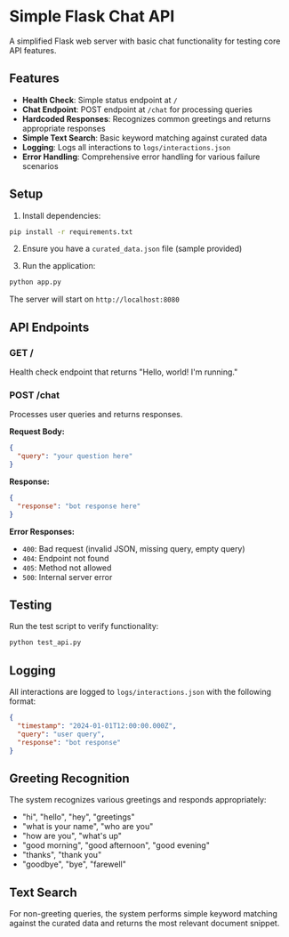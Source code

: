 # Simple Flask Chat API

A simplified Flask web server with basic chat functionality for testing core API features.

## Features

- **Health Check**: Simple status endpoint at `/`
- **Chat Endpoint**: POST endpoint at `/chat` for processing queries
- **Hardcoded Responses**: Recognizes common greetings and returns appropriate responses
- **Simple Text Search**: Basic keyword matching against curated data
- **Logging**: Logs all interactions to `logs/interactions.json`
- **Error Handling**: Comprehensive error handling for various failure scenarios

## Setup

1. Install dependencies:
```bash
pip install -r requirements.txt
```

2. Ensure you have a `curated_data.json` file (sample provided)

3. Run the application:
```bash
python app.py
```

The server will start on `http://localhost:8080`

## API Endpoints

### GET /
Health check endpoint that returns "Hello, world! I'm running."

### POST /chat
Processes user queries and returns responses.

**Request Body:**
```json
{
  "query": "your question here"
}
```

**Response:**
```json
{
  "response": "bot response here"
}
```

**Error Responses:**
- `400`: Bad request (invalid JSON, missing query, empty query)
- `404`: Endpoint not found
- `405`: Method not allowed
- `500`: Internal server error

## Testing

Run the test script to verify functionality:
```bash
python test_api.py
```

## Logging

All interactions are logged to `logs/interactions.json` with the following format:
```json
{
  "timestamp": "2024-01-01T12:00:00.000Z",
  "query": "user query",
  "response": "bot response"
}
```

## Greeting Recognition

The system recognizes various greetings and responds appropriately:
- "hi", "hello", "hey", "greetings"
- "what is your name", "who are you"
- "how are you", "what's up"
- "good morning", "good afternoon", "good evening"
- "thanks", "thank you"
- "goodbye", "bye", "farewell"

## Text Search

For non-greeting queries, the system performs simple keyword matching against the curated data and returns the most relevant document snippet.
